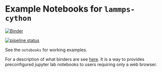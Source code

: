 # Example Notebooks for `lammps-cython`

[![Binder](https://mybinder.org/badge.svg)](http://mybinder.org/v2/gh/costrouc/lammps-cython-notebooks/master?urlpath=lab/tree/notebooks/basic.ipynb)

[![pipeline status](https://gitlab.com/costrouc/lammps-cython-notebooks/badges/master/pipeline.svg)](https://gitlab.com/costrouc/lammps-cython-notebooks/commits/master)

See the `notebooks` for working examples.

For a description of what binders are see
[here](https://github.com/jupyterhub/binderhub). It is a way to
provides preconfigured jupyter lab notebooks to users requiring only a
web browser.
